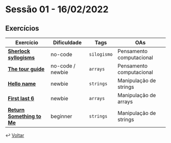 # Sessão 01 - 16/02/2022

## Exercícios

| Exercício                                                                   | Dificuldade      | Tags        | OAs                      |
| --------------------------------------------------------------------------- | ---------------- | ----------- | ------------------------ |
| [**Sherlock syllogisms**](./exercises/sherlock-syllogisms/README.md)        | no-code          | `silogismo` | Pensamento computacional |
| [**The tour guide**](./exercises/the-tour-guide/README.md)                  | no-code / newbie | `arrays`    | Pensamento computacional |
| [**Hello name**](./exercises/hello-name/README.md)                          | newbie           | `strings`   | Manipulação de strings   |
| [**First last 6**](./exercises/first-last-6/README.md)                      | newbie           | `arrays`    | Manipulação de arrays    |
| [**Return Something to Me**](./exercises/return-something-warmup/README.md) | beginner         | `strings`   | Manipulação de strings   |

↩️ [Voltar](../README.md)
